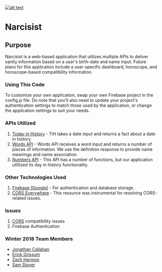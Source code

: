 [![alt text](https://stoversa.github.io/project-1/helloworld_logo.png "Hello World Logo")](https://jonathantcallahan.github.io/project-1/index.html)

# Narcisist

## Purpose
Narcisist is a web-based application that utilizes multiple APIs to deliver vanity information based on a user's birth-date and name input. Future plans for this application include a user-specific dashboard, horoscope, and horoscope-based compatibility information.

### Using This Code

To customize your own application, swap your own Firebase project in the config.js file. Do note that you'll also need to update your project's authentication settings to match those used by the application, or change the appilcation settings to suit your needs.

### APIs Utilized

1. [Today in History](http://history.muffinlabs.com/ "Today in History") - TiH takes  a date input and returns a fact about a date in history.
2. [Words API](https://www.wordsapi.com/ "Words API") - Words API receives a word input and returns a number of pieces of information. We use the definition response to provide name meanings and name association.
3. [Numbers API](http://numbersapi.com/ "Numbers API") - This API has a number of functions, but our application utlilized its day in history functionality.

### Other Technologies Used

1. [Firebase (Google)](https://firebase.google.com/ "Firebase (Google)") - For authentication and database storage.
2. [CORS Everywhere](https://github.com/Rob--W/cors-anywhere/ "CORS Everywhere") - This resource was instrumental for resolving CORS-related issues. 

### Issues
1.  [CORS](https://developer.mozilla.org/en-US/docs/Web/HTTP/CORS "Cross-Origin Resource Sharing (CORS)") compatibility issues
2. Firebase Authentication


### Winter 2018 Team Members
* [Jonathan Callahan](https://github.com/jonathantcallahan)
* [Erick Grissom](https://github.com/GrissomErick)
* [Zach Harmon](https://github.com/zachha)
* [Sam Stover](https://github.com/stoversa)